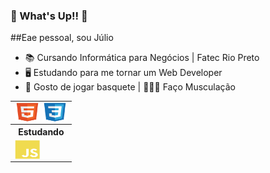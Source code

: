 ### 👋 What's Up!! 👋

##Eae pessoal, sou Júlio

 - 📚 Cursando Informática para Negócios | Fatec Rio Preto
 - 🖥️ Estudando para me tornar um Web Developer
 - 🏀 Gosto de jogar basquete | 🏋🏻‍♂️ Faço Musculação
 

<!--
- 🔭 I’m currently working on ...
- 🌱 I’m currently learning ...
- 👯 I’m looking to collaborate on ...
- 🤔 I’m looking for help with ...
- 💬 Ask me about ...
- 📫 How to reach me: ...
- 😄 Pronouns: ...
- ⚡ Fun fact: ...
-->
<table border=0>
  <tr colspan=2>
    <td>
      <img alt="Julio-HTML" src="https://raw.githubusercontent.com/devicons/devicon/master/icons/html5/html5-original.svg" style="max-width: 100%;" width="40" height="30" align="middle">
      <img alt="Julio-CSS" src="https://raw.githubusercontent.com/devicons/devicon/master/icons/css3/css3-original.svg" style="max-width: 100%;" width="40" height="30" align="middle">
    </td>
  </tr>
  <tr>
    <th>Estudando</th>
  </tr>
  <tr>
    <td>
      <img alt="Rafa-Js" src="https://raw.githubusercontent.com/devicons/devicon/master/icons/javascript/javascript-plain.svg" style="max-width: 100%;" width="40" height="30" align="middle">
    </td>
  </tr>
</table>
